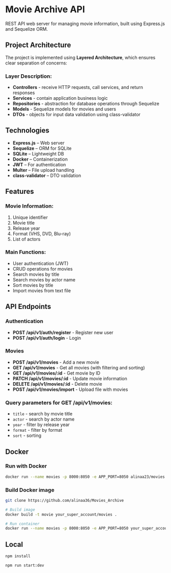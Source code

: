 # Movie Archive API

REST API web server for managing movie information, built using Express.js and Sequelize ORM.

## Project Architecture

The project is implemented using **Layered Architecture**, which ensures clear separation of concerns:


### Layer Description:

- **Controllers** - receive HTTP requests, call services, and return responses
- **Services** - contain application business logic
- **Repositories** - abstraction for database operations through Sequelize
- **Models** - Sequelize models for movies and users
- **DTOs** - objects for input data validation using class-validator

## Technologies

* **Express.js** – Web server
* **Sequelize** – ORM for SQLite
* **SQLite** – Lightweight DB
* **Docker** – Containerization
* **JWT** – For authentication
* **Multer** – File upload handling
* **class-validator** – DTO validation

## Features

### Movie Information:
1. Unique identifier
2. Movie title
3. Release year
4. Format (VHS, DVD, Blu-ray)
5. List of actors

### Main Functions:
- User authentication (JWT)
- CRUD operations for movies
- Search movies by title
- Search movies by actor name
- Sort movies by title
- Import movies from text file

##  API Endpoints

### Authentication
- **POST /api/v1/auth/register** - Register new user
- **POST /api/v1/auth/login** - Login

### Movies
- **POST /api/v1/movies** - Add a new movie
- **GET /api/v1/movies** - Get all movies (with filtering and sorting)
- **GET /api/v1/movies/:id** - Get movie by ID
- **PATCH /api/v1/movies/:id** - Update movie information
- **DELETE /api/v1/movies/:id** - Delete movie
- **POST /api/v1/movies/import** - Upload file with movies

### Query parameters for GET /api/v1/movies:
- `title` - search by movie title
- `actor` - search by actor name
- `year` - filter by release year
- `format` - filter by format
- `sort` - sorting

## Docker

### Run with Docker

```bash
docker run --name movies -p 8000:8050 -e APP_PORT=8050 alinaa23/movies
```

### Build Docker image

```bash
git clone https://github.com/alinaa36/Movies_Archive

# Build image
docker build -t movie your_super_account/movies .

# Run container
docker run --name movies -p 8000:8050 -e APP_PORT=8050 your_super_account/movies
```

## Local

```bash
npm install
```
```bash
npm run start:dev
```
